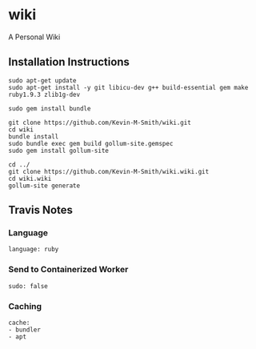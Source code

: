 # wiki
A Personal Wiki

## Installation Instructions

```
sudo apt-get update 
sudo apt-get install -y git libicu-dev g++ build-essential gem make ruby1.9.3 zlib1g-dev

sudo gem install bundle

git clone https://github.com/Kevin-M-Smith/wiki.git
cd wiki
bundle install
sudo bundle exec gem build gollum-site.gemspec 
sudo gem install gollum-site

cd ../
git clone https://github.com/Kevin-M-Smith/wiki.wiki.git
cd wiki.wiki
gollum-site generate

```

## Travis Notes

### Language
```
language: ruby
```

### Send to Containerized Worker
```
sudo: false
```

### Caching

```
cache:
- bundler
- apt
```
